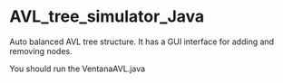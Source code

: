 # AVL_tree_simulator_Java
Auto balanced AVL tree structure. It has a GUI interface for adding and removing nodes.

You should run the VentanaAVL.java
